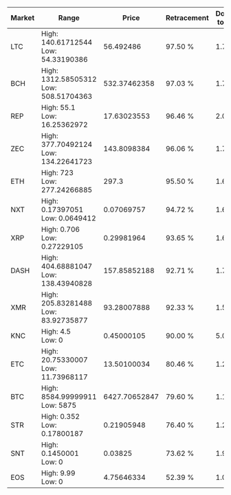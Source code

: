 | Market | Range | Price| Retracement | Doubles to 50% |
| --- | --- | --- | --- | --- |
| LTC | High: 140.61712544<br />Low: 54.33190386 | 56.492486 | 97.50 % | 1.73 |
| BCH | High: 1312.58505312<br />Low: 508.51704363 | 532.37462358 | 97.03 % | 1.71 |
| REP | High: 55.1<br />Low: 16.25362972 | 17.63023553 | 96.46 % | 2.02 |
| ZEC | High: 377.70492124<br />Low: 134.22641723 | 143.8098384 | 96.06 % | 1.78 |
| ETH | High: 723<br />Low: 277.24266885 | 297.3 | 95.50 % | 1.68 |
| NXT | High: 0.17397051<br />Low: 0.0649412 | 0.07069757 | 94.72 % | 1.69 |
| XRP | High: 0.706<br />Low: 0.27229105 | 0.29981964 | 93.65 % | 1.63 |
| DASH | High: 404.68881047<br />Low: 138.43940828 | 157.85852188 | 92.71 % | 1.72 |
| XMR | High: 205.83281488<br />Low: 83.92735877 | 93.28007888 | 92.33 % | 1.55 |
| KNC | High: 4.5<br />Low: 0 | 0.45000105 | 90.00 % | 5.00 |
| ETC | High: 20.75330007<br />Low: 11.73968117 | 13.50100034 | 80.46 % | 1.20 |
| BTC | High: 8584.99999911<br />Low: 5875 | 6427.70652847 | 79.60 % | 1.12 |
| STR | High: 0.352<br />Low: 0.17800187 | 0.21905948 | 76.40 % | 1.21 |
| SNT | High: 0.1450001<br />Low: 0 | 0.03825 | 73.62 % | 1.90 |
| EOS | High: 9.99<br />Low: 0 | 4.75646334 | 52.39 % | 1.05 |
